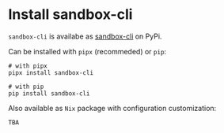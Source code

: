 # Install sandbox-cli

`sandbox-cli` is availabe as [sandbox-cli]() on PyPi.

Can be installed with `pipx` (recommeded) or `pip`:

```shell
# with pipx
pipx install sandbox-cli

# with pip
pip install sandbox-cli
```

Also available as `Nix` package with configuration customization:

```
TBA
```
